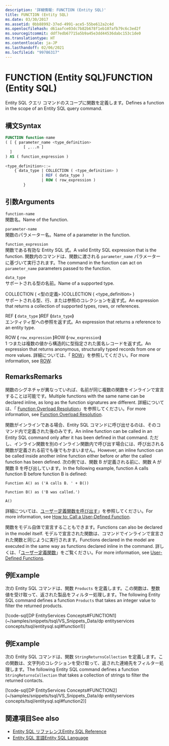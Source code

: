 ```yaml
---
description: '詳細情報: FUNCTION (Entity SQL)'
title: FUNCTION (Entity SQL)
ms.date: 03/30/2017
ms.assetid: 0bb88992-37ed-4991-ace5-55be612a2c4d
ms.openlocfilehash: d61aafce03dc7b82b678f1eb107afb79c6c3ed2f
ms.sourcegitcommit: ddf7edb67715a5b9a45e3dd44536dabc153c1de0
ms.translationtype: HT
ms.contentlocale: ja-JP
ms.lasthandoff: 02/06/2021
ms.locfileid: "99786317"
---
```

# <a name="function-entity-sql"></a><span data-ttu-id="c8bb5-103">FUNCTION (Entity SQL)</span><span class="sxs-lookup"><span data-stu-id="c8bb5-103">FUNCTION (Entity SQL)</span></span>

<span data-ttu-id="c8bb5-104">Entity SQL クエリ コマンドのスコープに関数を定義します。</span><span class="sxs-lookup"><span data-stu-id="c8bb5-104">Defines a function in the scope of an Entity SQL query command.</span></span>  
  
## <a name="syntax"></a><span data-ttu-id="c8bb5-105">構文</span><span class="sxs-lookup"><span data-stu-id="c8bb5-105">Syntax</span></span>  
  
```sql  
FUNCTION function-name  
( [ { parameter_name <type_definition>
        [ ,...n ]  
  ]  
) AS ( function_expression )
  
<type_definition>::=  
    { data_type | COLLECTION ( <type_definition> )
                | REF ( data_type )
                | ROW ( row_expression )
        }
```  
  
## <a name="arguments"></a><span data-ttu-id="c8bb5-106">引数</span><span class="sxs-lookup"><span data-stu-id="c8bb5-106">Arguments</span></span>  

 `function-name`  
 <span data-ttu-id="c8bb5-107">関数名。</span><span class="sxs-lookup"><span data-stu-id="c8bb5-107">Name of the function.</span></span>  
  
 `parameter-name`  
 <span data-ttu-id="c8bb5-108">関数のパラメーター名。</span><span class="sxs-lookup"><span data-stu-id="c8bb5-108">Name of a parameter in the function.</span></span>  
  
 `function_expression`  
 <span data-ttu-id="c8bb5-109">関数である有効な Entity SQL 式。</span><span class="sxs-lookup"><span data-stu-id="c8bb5-109">A valid Entity SQL expression that is the function.</span></span> <span data-ttu-id="c8bb5-110">関数内のコマンドは、関数に渡される `parameter_name` パラメーターに基づいて実行されます。</span><span class="sxs-lookup"><span data-stu-id="c8bb5-110">The command in the function can act on `parameter_name` parameters passed to the function.</span></span>  
  
 `data_type`  
 <span data-ttu-id="c8bb5-111">サポートされる型の名前。</span><span class="sxs-lookup"><span data-stu-id="c8bb5-111">Name of a supported type.</span></span>  
  
 <span data-ttu-id="c8bb5-112">COLLECTION ( <型の定義`>` )</span><span class="sxs-lookup"><span data-stu-id="c8bb5-112">COLLECTION ( <type_definition`>` )</span></span>  
 <span data-ttu-id="c8bb5-113">サポートされる型、行、または参照のコレクションを返す式。</span><span class="sxs-lookup"><span data-stu-id="c8bb5-113">An expression that returns a collection of supported types, rows, or references.</span></span>  
  
 <span data-ttu-id="c8bb5-114">REF **(** `data_type` **)**</span><span class="sxs-lookup"><span data-stu-id="c8bb5-114">REF **(**`data_type`**)**</span></span>  
 <span data-ttu-id="c8bb5-115">エンティティ型への参照を返す式。</span><span class="sxs-lookup"><span data-stu-id="c8bb5-115">An expression that returns a reference to an entity type.</span></span>  
  
 <span data-ttu-id="c8bb5-116">ROW **(** `row_expression` **)**</span><span class="sxs-lookup"><span data-stu-id="c8bb5-116">ROW **(**`row_expression`**)**</span></span>  
 <span data-ttu-id="c8bb5-117">1 つまたは複数の値から構造的に型指定された匿名レコードを返す式。</span><span class="sxs-lookup"><span data-stu-id="c8bb5-117">An expression that returns anonymous, structurally typed records from one or more values.</span></span> <span data-ttu-id="c8bb5-118">詳細については、「 [ROW](row-entity-sql.md)」を参照してください。</span><span class="sxs-lookup"><span data-stu-id="c8bb5-118">For more information, see [ROW](row-entity-sql.md).</span></span>  
  
## <a name="remarks"></a><span data-ttu-id="c8bb5-119">Remarks</span><span class="sxs-lookup"><span data-stu-id="c8bb5-119">Remarks</span></span>  

 <span data-ttu-id="c8bb5-120">関数のシグネチャが異なっていれば、名前が同じ複数の関数をインラインで宣言することは可能です。</span><span class="sxs-lookup"><span data-stu-id="c8bb5-120">Multiple functions with the same name can be declared inline, as long as the function signatures are different.</span></span> <span data-ttu-id="c8bb5-121">詳細については、「 [Function Overload Resolution](function-overload-resolution-entity-sql.md)」を参照してください。</span><span class="sxs-lookup"><span data-stu-id="c8bb5-121">For more information, see [Function Overload Resolution](function-overload-resolution-entity-sql.md).</span></span>  
  
 <span data-ttu-id="c8bb5-122">関数がインラインである場合、Entity SQL コマンドに呼び出せるのは、そのコマンド内で定義された後のみです。</span><span class="sxs-lookup"><span data-stu-id="c8bb5-122">An inline function can be called in an Entity SQL command only after it has been defined in that command.</span></span> <span data-ttu-id="c8bb5-123">ただし、インライン関数を別のインライン関数内で呼び出す場合には、呼び出される関数が定義される前でも後でもかまいません。</span><span class="sxs-lookup"><span data-stu-id="c8bb5-123">However, an inline function can be called inside another inline function either before or after the called function has been defined.</span></span> <span data-ttu-id="c8bb5-124">次の例では、関数 B が定義される前に、関数 A が関数 B を呼び出しています。</span><span class="sxs-lookup"><span data-stu-id="c8bb5-124">In the following example, function A calls function B before function B is defined:</span></span>  
  
 `Function A() as ('A calls B. ' + B())`  
  
 `Function B() as ('B was called.')`  
  
 `A()`  
  
 <span data-ttu-id="c8bb5-125">詳細については、[ユーザー定義関数を呼び出す](/previous-versions/dotnet/netframework-4.0/dd490951(v=vs.100))」を参照してください。</span><span class="sxs-lookup"><span data-stu-id="c8bb5-125">For more information, see [How to: Call a User-Defined Function](/previous-versions/dotnet/netframework-4.0/dd490951(v=vs.100)).</span></span>  
  
 <span data-ttu-id="c8bb5-126">関数をモデル自体で宣言することもできます。</span><span class="sxs-lookup"><span data-stu-id="c8bb5-126">Functions can also be declared in the model itself.</span></span> <span data-ttu-id="c8bb5-127">モデルで宣言された関数は、コマンドでインラインで宣言された関数と同じように実行されます。</span><span class="sxs-lookup"><span data-stu-id="c8bb5-127">Functions declared in the model are executed in the same way as functions declared inline in the command.</span></span> <span data-ttu-id="c8bb5-128">詳しくは、「[ユーザー定義関数](user-defined-functions-entity-sql.md)」をご覧ください。</span><span class="sxs-lookup"><span data-stu-id="c8bb5-128">For more information, see [User-Defined Functions](user-defined-functions-entity-sql.md).</span></span>  
  
## <a name="example"></a><span data-ttu-id="c8bb5-129">例</span><span class="sxs-lookup"><span data-stu-id="c8bb5-129">Example</span></span>  

 <span data-ttu-id="c8bb5-130">次の Entity SQL コマンドは、関数 `Products` を定義します。この関数は、整数値を受け取って、返された製品をフィルター処理します。</span><span class="sxs-lookup"><span data-stu-id="c8bb5-130">The following Entity SQL command defines a function `Products` that takes an integer value to filter the returned products.</span></span>  
  
 [!code-sql[DP EntityServices Concepts#FUNCTION1](~/samples/snippets/tsql/VS_Snippets_Data/dp entityservices concepts/tsql/entitysql.sql#function1)]  
  
## <a name="example"></a><span data-ttu-id="c8bb5-131">例</span><span class="sxs-lookup"><span data-stu-id="c8bb5-131">Example</span></span>  

 <span data-ttu-id="c8bb5-132">次の Entity SQL コマンドは、関数 `StringReturnsCollection` を定義します。この関数は、文字列のコレクションを受け取って、返された連絡先をフィルター処理します。</span><span class="sxs-lookup"><span data-stu-id="c8bb5-132">The following Entity SQL command defines a function `StringReturnsCollection` that takes a collection of strings to filter the returned contacts.</span></span>  
  
 [!code-sql[DP EntityServices Concepts#FUNCTION2](~/samples/snippets/tsql/VS_Snippets_Data/dp entityservices concepts/tsql/entitysql.sql#function2)]  
  
## <a name="see-also"></a><span data-ttu-id="c8bb5-133">関連項目</span><span class="sxs-lookup"><span data-stu-id="c8bb5-133">See also</span></span>

- [<span data-ttu-id="c8bb5-134">Entity SQL リファレンス</span><span class="sxs-lookup"><span data-stu-id="c8bb5-134">Entity SQL Reference</span></span>](entity-sql-reference.md)
- [<span data-ttu-id="c8bb5-135">Entity SQL 言語</span><span class="sxs-lookup"><span data-stu-id="c8bb5-135">Entity SQL Language</span></span>](entity-sql-language.md)
